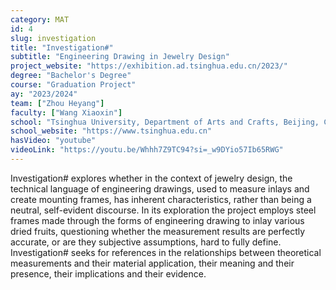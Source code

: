 ```yaml
---
category: MAT
id: 4
slug: investigation
title: "Investigation#"
subtitle: "Engineering Drawing in Jewelry Design"
project_website: "https://exhibition.ad.tsinghua.edu.cn/2023/"
degree: "Bachelor's Degree"
course: "Graduation Project"
ay: "2023/2024"
team: ["Zhou Heyang"]
faculty: ["Wang Xiaoxin"]
school: "Tsinghua University, Department of Arts and Crafts, Beijing, China"
school_website: "https://www.tsinghua.edu.cn"
hasVideo: "youtube"
videoLink: "https://youtu.be/Whhh7Z9TC94?si=_w9DYio57Ib65RWG"
---
```


Investigation# explores whether in the context of jewelry design, the technical language of engineering drawings, used to measure inlays and create mounting frames, has inherent characteristics, rather than being a neutral, self-evident discourse. In its exploration the project employs steel frames made through the forms of engineering drawing to inlay various dried fruits, questioning whether the measurement results are perfectly accurate, or are they subjective assumptions, hard to fully define. Investigation# seeks for references in the relationships between theoretical measurements and their material application, their meaning and their presence, their implications and their evidence.

